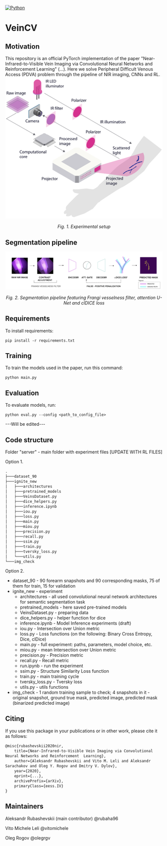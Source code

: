 [![Python](https://img.shields.io/badge/python-3.6-blue.svg)](https://python.org)

# VeinCV
## Motivation
This repository is an official PyTorch implementation of the paper "Near-Infrared-to-Visible Vein Imaging via Convolutional Neural Networks and Reinforcement  Learning" (...). Here we solve Peripheral Difficult Venous Access (PDVA) problem through the pipeline of NIR imaging, CNNs and RL.
![Experimental setup scheme](https://github.com/cviaai/NIR-VISIBLE-IMAGING-WITH-CNN-RL/blob/master/img/Experimental_setup_scheme.png)

</p>
<p align="center">
<em> Fig. 1. Experimental setup </em><br>
</p>

## Segmentation pipeline
![Segmentation pipeline](https://github.com/cviaai/NIR-VISIBLE-IMAGING-WITH-CNN-RL/blob/master/img/Segmentation_pipeline.png)

</p>
<p align="center">
<em> Fig. 2. Segmentation pipeline featuring Frangi vesselness filter, attention U-Net and clDICE loss </em><br>
</p>

## Requirements
To install requirements:

```setup
pip install -r requirements.txt
```

## Training

To train the models used in the paper, run this command:

```train
python main.py
```

## Evaluation

To evaluate models, run:

```eval
python eval.py --config <path_to_config_file>
```
---Will be edited--- 

## Code structure 
Folder "server" - main folder with experiment files
[UPDATE WITH RL FILES]

Option 1.

```
.
├───dataset_90
├───ignite_new
│   ├───architectures
│   ├───pretrained_models
│   ├───VeinsDataset.py
│   ├───dice_helpers.py
│   ├───inference.ipynb
│   ├───iou.py
│   ├───loss.py
│   ├───main.py
│   ├───miou.py
│   ├───precision.py
│   ├───recall.py
│   ├───ssim.py
│   ├───train.py
│   ├───tversky_loss.py
│   └───utils.py
└───img_check
```

Option 2.

* dataset_90 - 90 forearm snapshots and 90 corresponding masks, 75 of them for train, 15 for validation
* ignite_new - experiment
  * architectures - all used convolutional neural network architectures for semantic segmentation task
  * pretrained_models - here saved pre-trained models
  * VeinsDataset.py - preparing data
  * dice_helpers.py - helper function for dice
  * inference.ipynb - Model Inference experiments (draft)
  * iou.py - Intersection over Union metric
  * loss.py - Loss functions (on the following: Binary Cross Entropy, Dice, clDice)
  * main.py - full experiment: paths, parameters, model choice, etc.
  * miou.py - mean Intersection over Union metric
  * precision.py - Precision metric
  * recall.py - Recall metric
  * run.ipynb - run the experiment
  * ssim.py - Structure Similarity Loss function
  * train.py - main training cycle
  * tversky_loss.py - Tversky loss
  * utils.py - utils functions
* img_check - 1 random training sample to check; 4 snapshots in it - original snapshot, ground true mask, predicted image, predicted mask (binarized predicted image)

## Citing
If you use this package in your publications or in other work, please cite it as follows:
```
@misc{rubashevskii2020nir,
    title={Near-Infrared-to-Visible Vein Imaging via Convolutional Neural Networks and Reinforcement  Learning},
    author={Aleksandr Rubashevskii and Vito M. Leli and Aleksandr Sarachakov and Oleg Y. Rogov and Dmitry V. Dylov},
    year={2020},
    eprint={...},
    archivePrefix={arXiv},
    primaryClass={eess.IV}
}
```

## Maintainers
Aleksandr Rubashevskii (main contributor) @rubaha96

Vito Michele Leli @vitomichele

Oleg Rogov @olegrgv
